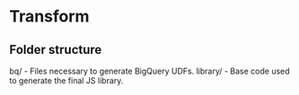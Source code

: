 # Transform

## Folder structure

bq/      - Files necessary to generate BigQuery UDFs.
library/ - Base code used to generate the final JS library.